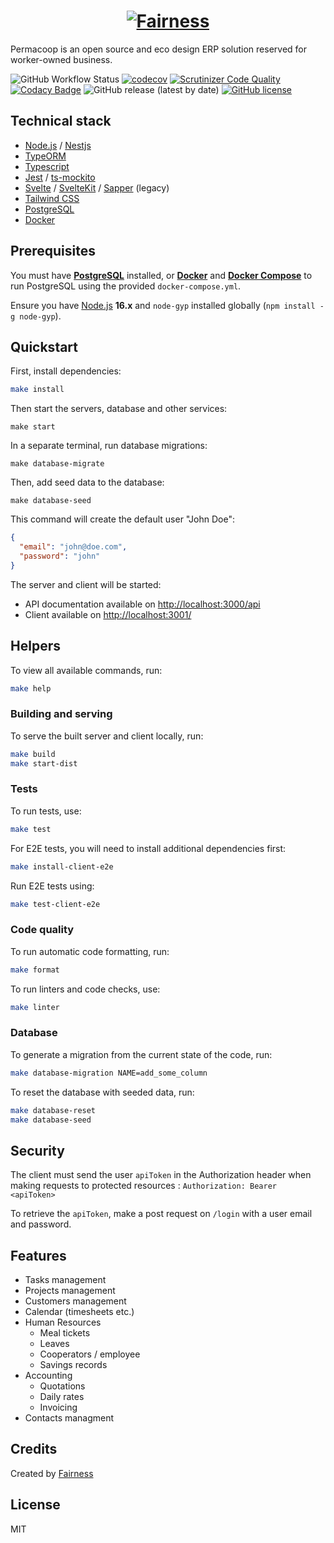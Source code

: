 <h1 align="center"><a href="https://fairness.coop"><img src="https://fairness.coop/image/fairness_logo.svg" alt="Fairness"></a></h1>

Permacoop is an open source and eco design ERP solution reserved for worker-owned business.

![GitHub Workflow Status](https://img.shields.io/github/actions/workflow/status/fairnesscoop/permacoop/ci.yml?branch=master)
[![codecov](https://codecov.io/gh/fairnesscoop/permacoop/branch/master/graph/badge.svg)](https://codecov.io/gh/fairnesscoop/permacoop)
[![Scrutinizer Code Quality](https://scrutinizer-ci.com/g/fairnesscoop/permacoop/badges/quality-score.png?b=master)](https://scrutinizer-ci.com/g/fairnesscoop/permacoop/?branch=master)
[![Codacy Badge](https://api.codacy.com/project/badge/Grade/3bf4f001d4904cdb89e71f2793d1c6b7)](https://www.codacy.com/gh/fairnesscoop/permacoop?utm_source=github.com&utm_medium=referral&utm_content=fairnesscoop/permacoop&utm_campaign=Badge_Grade)
![GitHub release (latest by date)](https://img.shields.io/github/v/release/fairnesscoop/permacoop)
[![GitHub license](https://img.shields.io/github/license/fairnesscoop/permacoop.svg)](https://github.com/fairnesscoop/permacoop)

## Technical stack

- [Node.js](https://nodejs.org) / [Nestjs](https://nestjs.com/)
- [TypeORM](https://typeorm.io)
- [Typescript](https://www.typescriptlang.org/)
- [Jest](https://jestjs.io/) / [ts-mockito](https://github.com/NagRock/ts-mockito)
- [Svelte](https://svelte.dev/) / [SvelteKit](https://kit.svelte.dev) / [Sapper](https://sapper.svelte.dev/) (legacy)
- [Tailwind CSS](https://tailwindcss.com/)
- [PostgreSQL](https://www.postgresql.org/)
- [Docker](https://www.docker.com/)

## Prerequisites

You must have **[PostgreSQL](https://www.postgresql.org/)** installed, or **[Docker](https://www.docker.com/)** and **[Docker Compose](https://docs.docker.com/compose/)** to run PostgreSQL using the provided `docker-compose.yml`.

Ensure you have [Node.js](https://nodejs.org) **16.x** and `node-gyp` installed globally (`npm install -g node-gyp`).

## Quickstart

First, install dependencies:

```bash
make install
```

Then start the servers, database and other services:

```
make start
```

In a separate terminal, run database migrations:

```
make database-migrate
```

Then, add seed data to the database:

```
make database-seed
```

This command will create the default user "John Doe":

```json
{
  "email": "john@doe.com",
  "password": "john"
}
```

The server and client will be started:

- API documentation available on <http://localhost:3000/api>
- Client available on <http://localhost:3001/>

## Helpers

To view all available commands, run:

```bash
make help
```

### Building and serving

To serve the built server and client locally, run:

```bash
make build
make start-dist
```

### Tests

To run tests, use:

```bash
make test
```

For E2E tests, you will need to install additional dependencies first:

```bash
make install-client-e2e
```

Run E2E tests using:

```bash
make test-client-e2e
```

### Code quality

To run automatic code formatting, run:

```bash
make format
```

To run linters and code checks, use:

```bash
make linter
```

### Database

To generate a migration from the current state of the code, run:

```bash
make database-migration NAME=add_some_column
```

To reset the database with seeded data, run:

```bash
make database-reset
make database-seed
```

## Security

The client must send the user `apiToken` in the Authorization header when making requests to protected resources : `Authorization: Bearer <apiToken>`


To retrieve the `apiToken`, make a post request on `/login` with a user email and password.

## Features

- Tasks management
- Projects management
- Customers management
- Calendar (timesheets etc.)
- Human Resources
  - Meal tickets
  - Leaves
  - Cooperators / employee
  - Savings records
- Accounting
  - Quotations
  - Daily rates
  - Invoicing
- Contacts managment

## Credits

Created by [Fairness](https://fairness.coop)

## License

MIT
